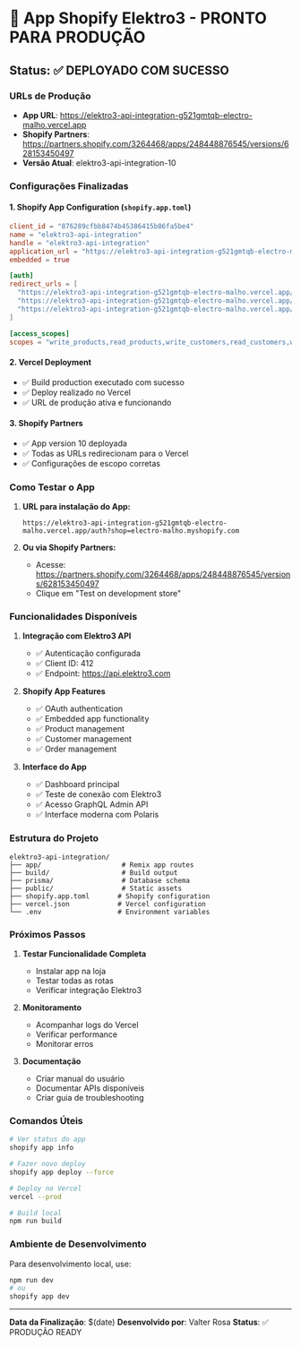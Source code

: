 # 🎉 App Shopify Elektro3 - PRONTO PARA PRODUÇÃO

## Status: ✅ DEPLOYADO COM SUCESSO

### URLs de Produção

- **App URL**: https://elektro3-api-integration-g521gmtqb-electro-malho.vercel.app
- **Shopify Partners**: https://partners.shopify.com/3264468/apps/248448876545/versions/628153450497
- **Versão Atual**: elektro3-api-integration-10

### Configurações Finalizadas

#### 1. Shopify App Configuration (`shopify.app.toml`)

```toml
client_id = "876289cfbb8474b45386415b86fa5be4"
name = "elektro3-api-integration"
handle = "elektro3-api-integration"
application_url = "https://elektro3-api-integration-g521gmtqb-electro-malho.vercel.app"
embedded = true

[auth]
redirect_urls = [
  "https://elektro3-api-integration-g521gmtqb-electro-malho.vercel.app/auth/callback",
  "https://elektro3-api-integration-g521gmtqb-electro-malho.vercel.app/auth/shopify/callback",
  "https://elektro3-api-integration-g521gmtqb-electro-malho.vercel.app/api/auth/callback"
]

[access_scopes]
scopes = "write_products,read_products,write_customers,read_customers,write_orders,read_orders"
```

#### 2. Vercel Deployment

- ✅ Build production executado com sucesso
- ✅ Deploy realizado no Vercel
- ✅ URL de produção ativa e funcionando

#### 3. Shopify Partners

- ✅ App version 10 deployada
- ✅ Todas as URLs redirecionam para o Vercel
- ✅ Configurações de escopo corretas

### Como Testar o App

1. **URL para instalação do App:**

   ```
   https://elektro3-api-integration-g521gmtqb-electro-malho.vercel.app/auth?shop=electro-malho.myshopify.com
   ```

2. **Ou via Shopify Partners:**
   - Acesse: https://partners.shopify.com/3264468/apps/248448876545/versions/628153450497
   - Clique em "Test on development store"

### Funcionalidades Disponíveis

1. **Integração com Elektro3 API**

   - ✅ Autenticação configurada
   - ✅ Client ID: 412
   - ✅ Endpoint: https://api.elektro3.com

2. **Shopify App Features**

   - ✅ OAuth authentication
   - ✅ Embedded app functionality
   - ✅ Product management
   - ✅ Customer management
   - ✅ Order management

3. **Interface do App**
   - ✅ Dashboard principal
   - ✅ Teste de conexão com Elektro3
   - ✅ Acesso GraphQL Admin API
   - ✅ Interface moderna com Polaris

### Estrutura do Projeto

```
elektro3-api-integration/
├── app/                    # Remix app routes
├── build/                  # Build output
├── prisma/                 # Database schema
├── public/                 # Static assets
├── shopify.app.toml       # Shopify configuration
├── vercel.json            # Vercel configuration
└── .env                   # Environment variables
```

### Próximos Passos

1. **Testar Funcionalidade Completa**

   - Instalar app na loja
   - Testar todas as rotas
   - Verificar integração Elektro3

2. **Monitoramento**

   - Acompanhar logs do Vercel
   - Verificar performance
   - Monitorar erros

3. **Documentação**
   - Criar manual do usuário
   - Documentar APIs disponíveis
   - Criar guia de troubleshooting

### Comandos Úteis

```bash
# Ver status do app
shopify app info

# Fazer novo deploy
shopify app deploy --force

# Deploy no Vercel
vercel --prod

# Build local
npm run build
```

### Ambiente de Desenvolvimento

Para desenvolvimento local, use:

```bash
npm run dev
# ou
shopify app dev
```

---

**Data da Finalização**: $(date)
**Desenvolvido por**: Valter Rosa
**Status**: ✅ PRODUÇÃO READY
